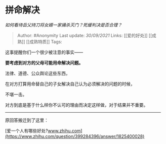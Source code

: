 # 拼命解决
*如何看待岳父持刀将女婿一家捅杀灭门？死缓判决是否合理？*

> Author: #Anonymity 
Last update: *30/09/2021* 
Links: [[爱的好处]] [[成熟]] [[成熟特质]] 
Tags:    

这事提醒你们一个很少被注意的事实——

**要考虑到对方的父母可能用命解决问题。**

法律、道德、公众舆论这些东西，

在对方打算用命替自己的子女解决自己认为必须解决的问题的时候，

不堪一击。

对方到底是基于什么样你不认可的理由而决定这样做，对于结果并不重要。

  

---

原回答搬迁到了这里：

[爱一个人有哪些好处?​www.zhihu.com](https://www.zhihu.com/question/399284396/answer/1825400028)

  
